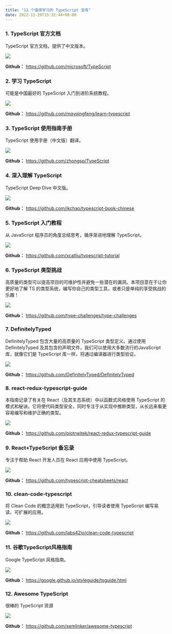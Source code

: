 ```yaml
---
title: "12 个值得学习的 TypeScript 宝库"
date: 2022-11-20T15:32:44+08:00
---
```


### 1. TypeScript 官方文档

TypeScript 官方文档，提供了中文版本。

<img src="/imgs/15/01.png" />

**Github：** https://github.com/microsoft/TypeScript

### 2. 学习 TypeScript

可能是中国最好的 TypeScript 入门到进阶系统教程。

<img src="/imgs/15/02.png" />

**Github：** https://github.com/mqyqingfeng/learn-typescript

### 3. TypeScript 使用指南手册

TypeScript 使用手册（中文版）翻译。

<img src="/imgs/15/03.png" />

**Github：** https://github.com/zhongsp/TypeScript

### 4. 深入理解 TypeScript

TypeScript Deep Dive 中文版。

<img src="/imgs/15/04.png" />

**Github：** https://github.com/jkchao/typescript-book-chinese

### 5. TypeScript 入门教程

从 JavaScript 程序员的角度总结思考，循序渐进地理解 TypeScript。

<img src="/imgs/15/05.png" />

**Github：** https://github.com/xcatliu/typescript-tutorial

### 6. TypeScript 类型挑战

高质量的类型可以提高项目的可维护性并避免一些潜在的漏洞。本项目意在于让你更好地了解 TS 的类型系统，编写你自己的类型工具，或者只是单纯的享受挑战的乐趣！

<img src="/imgs/15/06.png" />

**Github：** https://github.com/type-challenges/type-challenges

### 7. DefinitelyTyped

DefinitelyTyped 包含大量的高质量的 TypeScript 类型定义。通过使用 DefinitelyTyped 及其包含的声明文件，我们可以使用大多数流行的JavaScript库，就像它们是 TypeScript 库一样，将通过编译器进行类型验证。

<img src="/imgs/15/07.png" />

**Github：** https://github.com/DefinitelyTyped/DefinitelyTyped

### 8. react-redux-typescript-guide

本指南记录了有关在 React（及其生态系统）中以函数式风格使用 TypeScript 的模式和秘诀。它将使代码类型安全，同时专注于从实现中推断类型，从长远来看更容易编写和维护正确的类型。

<img src="/imgs/15/08.png" />

**Github：** https://github.com/piotrwitek/react-redux-typescript-guide

### 9. React+TypeScript 备忘录

专注于帮助 React 开发人员在 React 应用中使用 TypeScript。

<img src="/imgs/15/09.png" />

**Github：** https://github.com/typescript-cheatsheets/react

### 10. clean-code-typescript

将 Clean Code 的概念适用到 TypeScript，引导读者使用 TypeScript 编写易读、可扩展的应用。

<img src="/imgs/15/10.png" />

**Github：** https://github.com/labs42io/clean-code-typescript

### 11. 谷歌TypeScript风格指南

Google TypeScript 风格指南。

<img src="/imgs/15/11.png" />

**Github：** https://google.github.io/styleguide/tsguide.html

### 12. Awesome TypeScript

很棒的 TypeScript 资源

<img src="/imgs/15/12.png" />

**Github：** https://github.com/semlinker/awesome-typescript